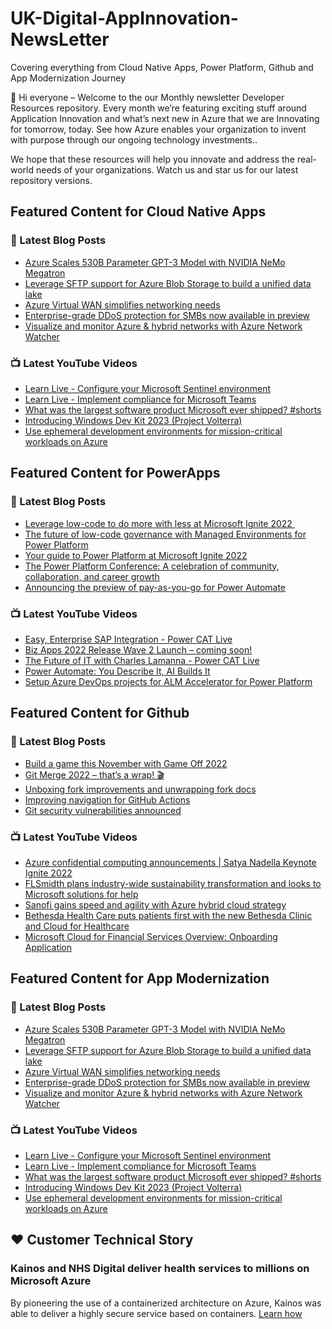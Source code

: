 # UK-Digital-AppInnovation-NewsLetter

Covering everything from Cloud Native Apps, Power Platform, Github and App Modernization Journey

👋 Hi everyone – Welcome to the our Monthly newsletter Developer Resources repository. Every month we’re featuring exciting stuff around Application Innovation and what’s next new in Azure that we are Innovating for tomorrow, today. See how Azure enables your organization to invent with purpose through our ongoing technology investments..


We hope that these resources will help you innovate and address the real-world needs of your organizations. Watch us and star us for our latest repository versions.

## Featured Content for Cloud Native Apps


### 📝 Latest Blog Posts

    
<!-- BLOGCNA:START -->
- [Azure Scales 530B Parameter GPT-3 Model with NVIDIA NeMo Megatron](https://azure.microsoft.com/blog/azure-scales-530b-parameter-gpt3-model-with-nvidia-nemo-megatron/)
- [Leverage SFTP support for Azure Blob Storage to build a unified data lake](https://azure.microsoft.com/blog/leverage-sftp-support-for-azure-blob-storage-to-build-a-unified-data-lake/)
- [Azure Virtual WAN simplifies networking needs](https://azure.microsoft.com/blog/networking-needs-simplified-with-azure-virtual-wan/)
- [Enterprise-grade DDoS protection for SMBs now available in preview](https://azure.microsoft.com/blog/enterprisegrade-ddos-protection-for-smbs-now-available-in-preview/)
- [Visualize and monitor Azure & hybrid networks with Azure Network Watcher](https://azure.microsoft.com/blog/visualize-and-monitor-azure-hybrid-networks-with-azure-network-watcher/)
<!-- BLOGCNA:END -->

### 📺 Latest YouTube Videos

 
<!-- YOUTUBECNA:START -->
- [Learn Live - Configure your Microsoft Sentinel environment](https://www.youtube.com/watch?v=cG18isM7occ)
- [Learn Live - Implement compliance for Microsoft Teams](https://www.youtube.com/watch?v=8zJwa8yNdGc)
- [What was the largest software product Microsoft ever shipped?    #shorts](https://www.youtube.com/watch?v=1JXivQ3HgHg)
- [Introducing Windows Dev Kit 2023 &lpar;Project Volterra&rpar;](https://www.youtube.com/watch?v=WMdc5tk_Wp0)
- [Use ephemeral development environments for mission-critical workloads on Azure](https://www.youtube.com/watch?v=-KrodXD3lPc)
<!-- YOUTUBECNA:END -->

##  Featured Content for PowerApps
### 📝 Latest Blog Posts
<!-- BLOGPOWER:START -->
- [Leverage low-code to do more with less at Microsoft Ignite 2022 ](https://cloudblogs.microsoft.com/powerplatform/2022/10/12/leverage-low-code-to-do-more-with-less-at-microsoft-ignite-2022/)
- [The future of low-code governance with Managed Environments for Power Platform](https://cloudblogs.microsoft.com/powerplatform/2022/10/12/the-future-of-low-code-governance-with-managed-environments-for-power-platform/)
- [Your guide to Power Platform at Microsoft Ignite 2022](https://cloudblogs.microsoft.com/powerplatform/2022/10/05/your-guide-to-power-platform-at-microsoft-ignite-2022/)
- [The Power Platform Conference: A celebration of community, collaboration, and career growth](https://cloudblogs.microsoft.com/powerplatform/2022/09/20/the-power-platform-conference-a-celebration-of-community-collaboration-and-career-growth/)
- [Announcing the preview of pay-as-you-go for Power Automate](https://cloudblogs.microsoft.com/powerplatform/2022/07/21/announcing-the-preview-of-pay-as-you-go-for-power-automate/)
<!-- BLOGPOWER:END -->
 ### 📺 Latest YouTube Videos
    
<!-- YOUTUBEPOWER:START -->
- [Easy, Enterprise SAP Integration - Power CAT Live](https://www.youtube.com/watch?v=WPaODhTnNBU)
- [Biz Apps 2022 Release Wave 2 Launch – coming soon!](https://www.youtube.com/watch?v=GfszaIHVdT8)
- [The Future of IT with Charles Lamanna - Power CAT Live](https://www.youtube.com/watch?v=pvQYPmjiGmQ)
- [Power Automate: You Describe It, AI Builds It](https://www.youtube.com/watch?v=9lnDnxLcis4)
- [Setup Azure DevOps projects for ALM Accelerator for Power Platform](https://www.youtube.com/watch?v=oe7zPIoSWpo)
<!-- YOUTUBEPOWER:END -->

##  Featured Content for Github
### 📝 Latest Blog Posts
<!-- BLOGGITHUB:START -->
- [Build a game this November with Game Off 2022](https://github.blog/2022-10-21-build-a-game-this-november-with-game-off-2022/)
- [Git Merge 2022 &#8211; that&#8217;s a wrap! 🎬](https://github.blog/2022-10-21-git-merge-2022-mission-report/)
- [Unboxing fork improvements and unwrapping fork docs](https://github.blog/2022-10-20-unboxing-fork-improvements-and-unwrapping-fork-docs/)
- [Improving navigation for GitHub Actions](https://github.blog/2022-10-20-improving-navigation-for-github-actions/)
- [Git security vulnerabilities announced](https://github.blog/2022-10-18-git-security-vulnerabilities-announced/)
<!-- BLOGGITHUB:END -->
### 📺 Latest YouTube Videos
<!-- YOUTUBEGITHUB:START -->
- [Azure confidential computing announcements | Satya Nadella Keynote Ignite 2022](https://www.youtube.com/watch?v=ulNtbG_EZUI)
- [FLSmidth plans industry-wide sustainability transformation and looks to Microsoft solutions for help](https://www.youtube.com/watch?v=V5Br8Xv4BNE)
- [Sanofi gains speed and agility with Azure hybrid cloud strategy](https://www.youtube.com/watch?v=K3xEAvTFCk4)
- [Bethesda Health Care puts patients first with the new Bethesda Clinic and Cloud for Healthcare](https://www.youtube.com/watch?v=F-YQspizp_Q)
- [Microsoft Cloud for Financial Services Overview: Onboarding Application](https://www.youtube.com/watch?v=uRnm3Dff7B4)
<!-- YOUTUBEGITHUB:END -->
##  Featured Content for App Modernization
### 📝 Latest Blog Posts
<!-- BLOGAPPMOD:START -->
- [Azure Scales 530B Parameter GPT-3 Model with NVIDIA NeMo Megatron](https://azure.microsoft.com/blog/azure-scales-530b-parameter-gpt3-model-with-nvidia-nemo-megatron/)
- [Leverage SFTP support for Azure Blob Storage to build a unified data lake](https://azure.microsoft.com/blog/leverage-sftp-support-for-azure-blob-storage-to-build-a-unified-data-lake/)
- [Azure Virtual WAN simplifies networking needs](https://azure.microsoft.com/blog/networking-needs-simplified-with-azure-virtual-wan/)
- [Enterprise-grade DDoS protection for SMBs now available in preview](https://azure.microsoft.com/blog/enterprisegrade-ddos-protection-for-smbs-now-available-in-preview/)
- [Visualize and monitor Azure & hybrid networks with Azure Network Watcher](https://azure.microsoft.com/blog/visualize-and-monitor-azure-hybrid-networks-with-azure-network-watcher/)
<!-- BLOGAPPMOD:END -->
### 📺 Latest YouTube Videos
<!-- YOUTUBEAPPMOD:START -->
- [Learn Live - Configure your Microsoft Sentinel environment](https://www.youtube.com/watch?v=cG18isM7occ)
- [Learn Live - Implement compliance for Microsoft Teams](https://www.youtube.com/watch?v=8zJwa8yNdGc)
- [What was the largest software product Microsoft ever shipped?    #shorts](https://www.youtube.com/watch?v=1JXivQ3HgHg)
- [Introducing Windows Dev Kit 2023 &lpar;Project Volterra&rpar;](https://www.youtube.com/watch?v=WMdc5tk_Wp0)
- [Use ephemeral development environments for mission-critical workloads on Azure](https://www.youtube.com/watch?v=-KrodXD3lPc)
<!-- YOUTUBEAPPMOD:END -->


## ♥️ Customer Technical Story 

### Kainos and NHS Digital deliver health services to millions on Microsoft Azure

By pioneering the use of a containerized architecture on Azure, Kainos was able to deliver a highly secure service based on containers. [Learn how](https://customers.microsoft.com/en-us/story/1368348549535774520-kainos-and-nhs-digital-deliver-health-services-to-millions-on-microsoft-azure)

